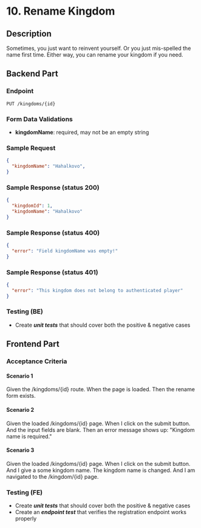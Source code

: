 # 10. Rename Kingdom

## Description

Sometimes, you just want to reinvent yourself. Or you just mis-spelled the name
first time. Either way, you can rename your kingdom if you need.

## Backend Part

### Endpoint

`PUT /kingdoms/{id}`

### Form Data Validations

- **kingdomName**: required, may not be an empty string

### Sample Request

```json
{
  "kingdomName": "Hahalkovo",
}
```

### Sample Response (status 200)

```json
{
  "kingdomId": 1,
  "kingdomName": "Hahalkovo" 
}
```

### Sample Response (status 400)

```json
{
  "error": "Field kingdomName was empty!"
}
```

### Sample Response (status 401)

```json
{
  "error": "This kingdom does not belong to authenticated player"
}
```

### Testing (BE)

- Create ***unit tests*** that should cover both the positive & negative cases

## Frontend Part

### Acceptance Criteria

#### Scenario 1

Given the /kingdoms/{id} route. When the page is loaded. Then the rename form
exists.

#### Scenario 2

Given the loaded /kingdoms/{id} page. When I click on the submit button. And the
input fields are blank. Then an error message shows up: "Kingdom name is
required."

#### Scenario 3

Given the loaded /kingdoms/{id} page. When I click on the submit button. And I
give a some kingdom name. The kingdom name is changed. And I am navigated to the
/kingdom/{id} page.

### Testing (FE)

- Create ***unit tests*** that should cover both the positive & negative cases
- Create an ***endpoint test*** that verifies the registration endpoint works
  properly
